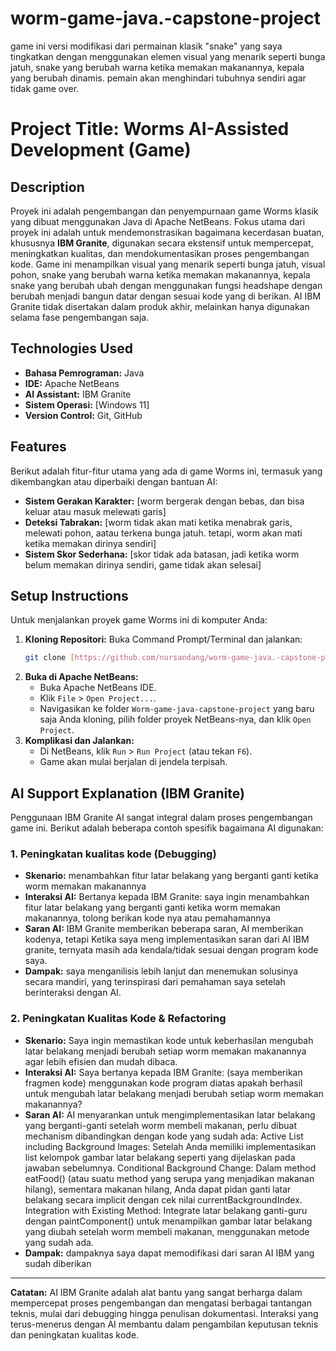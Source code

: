 # worm-game-java.-capstone-project
game ini versi modifikasi dari permainan klasik "snake" yang saya tingkatkan dengan menggunakan elemen visual yang menarik seperti bunga jatuh, snake yang berubah warna ketika memakan makanannya, kepala yang berubah dinamis. pemain akan menghindari tubuhnya sendiri agar tidak game over.
# Project Title: Worms AI-Assisted Development (Game)
## Description
Proyek ini adalah pengembangan dan penyempurnaan game Worms klasik yang dibuat menggunakan Java di Apache NetBeans. Fokus utama dari proyek ini adalah untuk mendemonstrasikan bagaimana kecerdasan buatan, khususnya **IBM Granite**, digunakan secara ekstensif untuk mempercepat, meningkatkan kualitas, dan mendokumentasikan proses pengembangan kode. Game ini menampilkan visual yang menarik seperti bunga jatuh, visual pohon, snake yang berubah warna ketika memakan makanannya, kepala snake yang berubah ubah dengan menggunakan fungsi headshape dengan berubah menjadi bangun datar dengan sesuai kode yang di berikan. AI IBM Granite tidak disertakan dalam produk akhir, melainkan hanya digunakan selama fase pengembangan saja.

## Technologies Used
* **Bahasa Pemrograman:** Java
* **IDE:** Apache NetBeans
* **AI Assistant:** IBM Granite
* **Sistem Operasi:** [Windows 11]
* **Version Control:** Git, GitHub

## Features
Berikut adalah fitur-fitur utama yang ada di game Worms ini, termasuk yang dikembangkan atau diperbaiki dengan bantuan AI:
* **Sistem Gerakan Karakter:** [worm bergerak dengan bebas, dan bisa keluar atau masuk melewati garis]
* **Deteksi Tabrakan:** [worm tidak akan mati ketika menabrak garis, melewati pohon, aatau terkena bunga jatuh. tetapi, worm akan mati ketika memakan dirinya sendiri]
* **Sistem Skor Sederhana:** [skor tidak ada batasan, jadi ketika worm belum memakan dirinya sendiri, game tidak akan selesai]

## Setup Instructions
Untuk menjalankan proyek game Worms ini di komputer Anda:

1.  **Kloning Repositori:**
    Buka Command Prompt/Terminal dan jalankan:
    ```bash
    git clone [https://github.com/nursandang/worm-game-java.-capstone-project.git](https://github.com/nursandang/worm-game-java.-capstone-project.git)
    ```
2.  **Buka di Apache NetBeans:**
    * Buka Apache NetBeans IDE.
    * Klik `File` > `Open Project...`.
    * Navigasikan ke folder `Worm-game-java-capstone-project` yang baru saja Anda kloning, pilih folder proyek NetBeans-nya, dan klik `Open Project`.
3.  **Komplikasi dan Jalankan:**
    * Di NetBeans, klik `Run` > `Run Project` (atau tekan `F6`).
    * Game akan mulai berjalan di jendela terpisah.

## AI Support Explanation (IBM Granite)
Penggunaan IBM Granite AI sangat integral dalam proses pengembangan game ini. Berikut adalah beberapa contoh spesifik bagaimana AI digunakan:

### 1. Peningkatan kualitas kode (Debugging)
* **Skenario:** menambahkan fitur latar belakang yang berganti ganti ketika worm memakan makanannya
* **Interaksi AI:** Bertanya kepada IBM Granite: saya ingin menambahkan fitur latar belakang yang berganti ganti ketika worm memakan makanannya, tolong berikan kode nya atau pemahamannya
* **Saran AI:** IBM Granite memberikan beberapa saran, AI memberikan kodenya, tetapi Ketika saya meng implementasikan saran dari AI IBM granite, ternyata masih ada kendala/tidak sesuai dengan program kode saya. 
* **Dampak:** saya menganilisis lebih lanjut dan menemukan solusinya secara mandiri, yang terinspirasi dari pemahaman saya setelah berinteraksi dengan AI.

### 2. Peningkatan Kualitas Kode & Refactoring
* **Skenario:** Saya ingin memastikan kode untuk keberhasilan mengubah latar belakang menjadi berubah setiap worm memakan makanannya agar lebih efisien dan mudah dibaca.
* **Interaksi AI:** Saya bertanya kepada IBM Granite: (saya memberikan fragmen kode) menggunakan kode program diatas apakah berhasil untuk mengubah latar belakang menjadi berubah setiap worm memakan makanannya?
* **Saran AI:** AI menyarankan untuk mengimplementasikan latar belakang yang berganti-ganti setelah worm membeli makanan, perlu dibuat mechanism dibandingkan dengan kode yang sudah ada: Active List including Background Images: Setelah Anda memiliki implementasikan list kelompok gambar latar belakang seperti yang dijelaskan pada jawaban sebelumnya. Conditional Background Change: Dalam method eatFood() (atau suatu method yang serupa yang menjadikan makanan hilang), sementara makanan hilang, Anda dapat pidan ganti latar belakang secara implicit dengan cek nilai currentBackgroundIndex. Integration with Existing Method: Integrate latar belakang ganti-guru dengan paintComponent() untuk menampilkan gambar latar belakang yang diubah setelah worm membeli makanan, menggunakan metode yang sudah ada.
* **Dampak:** dampaknya saya dapat memodifikasi dari saran AI IBM yang sudah diberikan 

---

**Catatan:** AI IBM Granite adalah alat bantu yang sangat berharga dalam mempercepat proses pengembangan dan mengatasi berbagai tantangan teknis, mulai dari debugging hingga penulisan dokumentasi. Interaksi yang terus-menerus dengan AI membantu dalam pengambilan keputusan teknis dan peningkatan kualitas kode.
